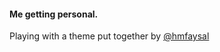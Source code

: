 #### Me getting personal.

Playing with a theme put together by [@hmfaysal](https://twitter.com/hmfaysal)
